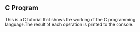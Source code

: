 ## C Program

This is a C tutorial that shows the working of the C programming language.The result of each operation is printed to the console.
